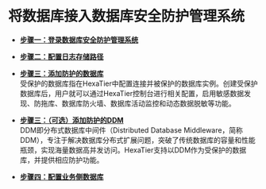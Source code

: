 # 将数据库接入数据库安全防护管理系统<a name="dbss_01_0150"></a>

-   **[步骤一：登录数据库安全防护管理系统](步骤一-登录数据库安全防护管理系统.md)**  

-   **[步骤二：配置日志存储路径](步骤二-配置日志存储路径.md)**  

-   **[步骤三：添加防护的数据库](步骤三-添加防护的数据库.md)**  
受保护的数据库指在HexaTier中配置连接并被保护的数据库实例。创建受保护数据库后，用户就可以通过HexaTier控制台进行相关配置，启用敏感数据发现、防拖库、数据库防火墙、数据库活动监控和动态数据脱敏等功能。
-   **[步骤三：（可选）添加防护的DDM](步骤三-（可选）添加防护的DDM.md)**  
DDM即分布式数据库中间件（Distributed Database Middleware，简称DDM），专注于解决数据库分布式扩展问题，突破了传统数据库的容量和性能瓶颈，实现海量数据高并发访问。HexaTier支持以DDM作为受保护的数据库，并提供相应防护功能。
-   **[步骤四：配置业务侧数据库](步骤四-配置业务侧数据库.md)**  


